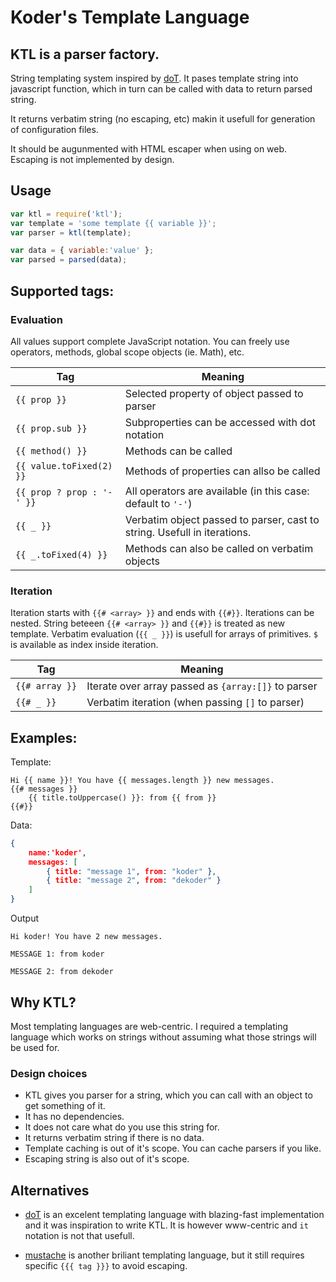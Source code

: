 # Koder's Template Language

## KTL is a parser factory.

String templating system inspired by [doT](https://github.com/olado/doT/). It pases template
string into javascript function, which in turn can be called with data to return parsed string.

It returns verbatim string (no escaping, etc) makin it usefull for generation of configuration files.

It should be augunmented with HTML escaper when using on web. Escaping is not implemented by design. 

## Usage
```javascript
var ktl = require('ktl');
var template = 'some template {{ variable }}';
var parser = ktl(template);

var data = { variable:'value' };
var parsed = parsed(data);
```

## Supported tags:
### Evaluation
All values support complete JavaScript notation. You can freely use operators, methods, global scope
objects (ie. Math), etc.

|Tag                        | Meaning
|---------------------------|--------------------------------------------------------------
|`{{ prop }}`               | Selected property of object passed to parser
|`{{ prop.sub }}`           | Subproperties can be accessed with dot notation
|`{{ method() }}`           | Methods can be called
|`{{ value.toFixed(2) }}`   | Methods of properties can allso be called
|`{{ prop ? prop : '-' }}`  | All operators are available (in this case: default to `'-'`)
|`{{ _ }}`                  | Verbatim object passed to parser, cast to string. Usefull in iterations. 
|`{{ _.toFixed(4) }}`       | Methods can also be called on verbatim objects

### Iteration
Iteration starts with `{{# <array> }}` and ends with `{{#}}`. Iterations can be nested. String
beteeen `{{# <array> }}` and `{{#}}` is treated as new template. Verbatim evaluation (`{{ _ }}`) is
usefull for arrays of primitives. `$` is available as index inside iteration.

|Tag                        | Meaning
|---------------------------|--------------------------------------------------------------
|`{{# array }}`             | Iterate over array passed as `{array:[]}` to parser
|`{{# _ }}`                 | Verbatim iteration (when passing `[]` to parser)

## Examples:

Template:
```ktl
Hi {{ name }}! You have {{ messages.length }} new messages.
{{# messages }}
    {{ title.toUppercase() }}: from {{ from }}
{{#}} 
```
Data:
```json
{
    name:'koder',
    messages: [
        { title: "message 1", from: "koder" },
        { title: "message 2", from: "dekoder" }       
    ]
}   

```
Output
```
Hi koder! You have 2 new messages.

MESSAGE 1: from koder

MESSAGE 2: from dekoder
```

## Why KTL?

Most templating languages are web-centric. I required a templating language which works on strings
without assuming what those strings will be used for.

### Design choices

* KTL gives you parser for a string, which you can call with an object to get something of it.
* It has no dependencies.
* It does not care what do you use this string for.
* It returns verbatim string if there is no data.
* Template caching is out of it's scope. You can cache parsers if you like.
* Escaping string is also out of it's scope. 

## Alternatives

* [doT](https://github.com/olado/doT/) is an excelent templating language with blazing-fast
implementation and it was inspiration to write KTL. It is however www-centric and `it` notation
is not that usefull.

* [mustache](https://mustache.github.io/) is another briliant templating language, but it still
requires specific `{{{ tag }}}` to avoid escaping.
